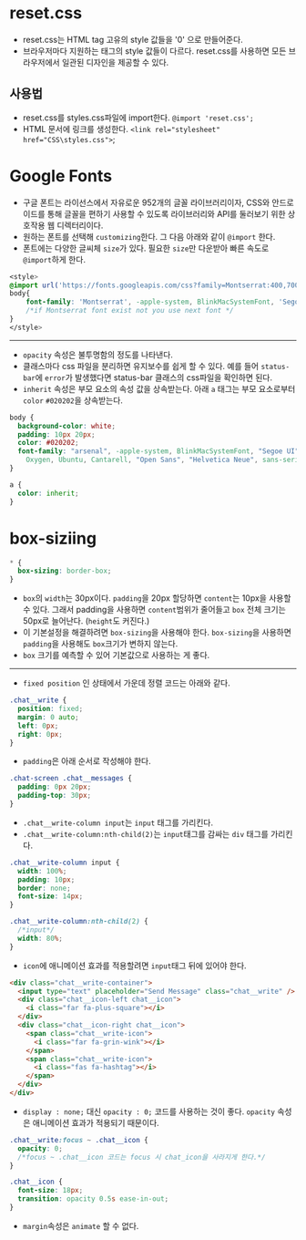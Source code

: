 # reset.css

- reset.css는 HTML tag 고유의 style 값들을 '0' 으로 만들어준다.
- 브라우저마다 지원하는 태그의 style 값들이 다르다. reset.css를 사용하면 모든 브라우저에서 일관된 디자인을 제공할 수 있다.

## 사용법

- reset.css를 styles.css파일에 import한다. `@import 'reset.css';`
- HTML 문서에 링크를 생성한다. `<link rel="stylesheet" href="CSS\styles.css">`;

# Google Fonts

- 구글 폰트는 라이선스에서 자유로운 952개의 글꼴 라이브러리이자, CSS와 안드로이드를 통해 글꼴을 편하기 사용할 수 있도록 라이브러리와 API를 둘러보기 위한 상호작용 웹 디렉터리이다.
- 원하는 폰트를 선택해 `customizing`한다. 그 다음 아래와 같이 `@import` 한다.
- 폰트에는 다양한 글씨체 `size`가 있다. 필요한 `size`만 다운받아 빠른 속도로 `@import`하게 한다.

```css
<style>
@import url('https://fonts.googleapis.com/css?family=Montserrat:400,700&display=swap');
body{
    font-family: 'Montserrat', -apple-system, BlinkMacSystemFont, 'Segoe UI', Roboto, Oxygen, Ubuntu, Cantarell, 'Open Sans', 'Helvetica Neue', sans-serif;
    /*if Montserrat font exist not you use next font */
}
</style>
```

---

- `opacity` 속성은 불투명함의 정도를 나타낸다.
- 클래스마다 css 파일을 분리하면 유지보수를 쉽게 할 수 있다. 예를 들어 `status-bar`에 `error`가 발생했다면 status-bar 클래스의 css파일을 확인하면 된다.
- `inherit` 속성은 부모 요소의 속성 값을 상속받는다. 아래 `a` 태그는 부모 요소로부터 `color` `#020202`을 상속받는다.

```css
body {
  background-color: white;
  padding: 10px 20px;
  color: #020202;
  font-family: "arsenal", -apple-system, BlinkMacSystemFont, "Segoe UI", Roboto,
    Oxygen, Ubuntu, Cantarell, "Open Sans", "Helvetica Neue", sans-serif;
}

a {
  color: inherit;
}
```

# box-siziing

```css
* {
  box-sizing: border-box;
}
```

- `box`의 `width`는 30px이다. `padding`을 20px 할당하면 `content`는 10px을 사용할 수 있다. 그래서 padding을 사용하면 `content`범위가 줄어들고 `box` 전체 크기는 50px로 늘어난다. (`height`도 커진다.)
- 이 기본설정을 해결하려면 `box-sizing`을 사용해야 한다. `box-sizing`을 사용하면 `padding`을 사용해도 `box`크기가 변하지 않는다.
- `box` 크기를 예측할 수 있어 기본값으로 사용하는 게 좋다.
  <!--`fixed` 속성은 `width` 값을 `100%`로 설정해야한다. 새로운 레이어에 작성하는것이여서-->

---

- `fixed position` 인 상태에서 가운데 정렬 코드는 아래와 같다.

```css
.chat__write {
  position: fixed;
  margin: 0 auto;
  left: 0px;
  right: 0px;
}
```

- `padding`은 아래 순서로 작성해야 한다.

```css
.chat-screen .chat__messages {
  padding: 0px 20px;
  padding-top: 30px;
}
```

- `.chat__write-column input`는 `input` 태그를 가리킨다.
- `.chat__write-column:nth-child(2)`는 `input`태그를 감싸는 `div` 태그를 가리킨다.

```css
.chat__write-column input {
  width: 100%;
  padding: 10px;
  border: none;
  font-size: 14px;
}

.chat__write-column:nth-child(2) {
  /*input*/
  width: 80%;
}
```

- `icon`에 애니메이션 효과를 적용할려면 `input`태그 뒤에 있어야 한다.

```html
<div class="chat__write-container">
  <input type="text" placeholder="Send Message" class="chat__write" />
  <div class="chat__icon-left chat__icon">
    <i class="far fa-plus-square"></i>
  </div>
  <div class="chat__icon-right chat__icon">
    <span class="chat__write-icon">
      <i class="far fa-grin-wink"></i>
    </span>
    <span class="chat__write-icon">
      <i class="fas fa-hashtag"></i>
    </span>
  </div>
</div>
```

- `display : none;` 대신 `opacity : 0;` 코드를 사용하는 것이 좋다. `opacity` 속성은 애니메이션 효과가 적용되기 때문이다.

```css
.chat__write:focus ~ .chat__icon {
  opacity: 0;
  /*focus ~ .chat__icon 코드는 focus 시 chat_icon을 사라지게 한다.*/
}

.chat__icon {
  font-size: 18px;
  transition: opacity 0.5s ease-in-out;
}
```

- `margin`속성은 `animate` 할 수 없다.
